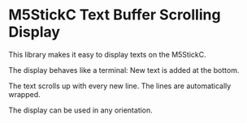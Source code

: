 # M5StickC Text Buffer Scrolling Display

This library makes it easy to display texts on the M5StickC.

The display behaves like a terminal: New text is added at the bottom.

The text scrolls up with every new line. The lines are automatically wrapped.

The display can be used in any orientation.
